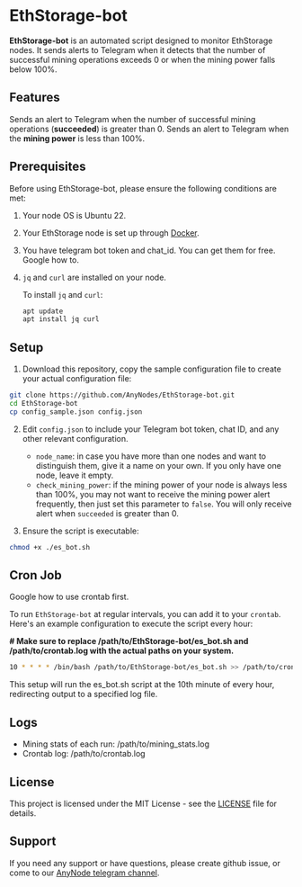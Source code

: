 # EthStorage-bot

**EthStorage-bot** is an automated script designed to monitor EthStorage nodes. It sends alerts to Telegram when it detects that the number of successful mining operations exceeds 0 or when the mining power falls below 100%.

## Features

Sends an alert to Telegram when the number of successful mining operations (**succeeded**) is greater than 0.
Sends an alert to Telegram when the **mining power** is less than 100%.

## Prerequisites

Before using EthStorage-bot, please ensure the following conditions are met:
1. Your node OS is Ubuntu 22.
2. Your EthStorage node is set up through [Docker](https://docs.ethstorage.io/storage-provider-guide/tutorials#from-a-docker-image).
3. You have telegram bot token and chat_id. You can get them for free. Google how to.
4. `jq` and `curl` are installed on your node.

    To install `jq` and `curl`:
    
    ```bash
    apt update
    apt install jq curl
    ```

## Setup

1. Download this repository, copy the sample configuration file to create your actual configuration file:

```bash
git clone https://github.com/AnyNodes/EthStorage-bot.git
cd EthStorage-bot
cp config_sample.json config.json
```

2. Edit `config.json` to include your Telegram bot token, chat ID, and any other relevant configuration.
   - `node_name`: in case you have more than one nodes and want to distinguish them, give it a name on your own. If you only have one node, leave it empty.
   - `check_mining_power`: if the mining power of your node is always less than 100%, you may not want to receive the mining power alert frequently, then just set this parameter to `false`. You will only receive alert when `succeeded` is greater than 0.

4. Ensure the script is executable:

```bash
chmod +x ./es_bot.sh
```

## Cron Job

Google how to use crontab first.

To run `EthStorage-bot` at regular intervals, you can add it to your `crontab`. Here's an example configuration to execute the script every hour:

**# Make sure to replace /path/to/EthStorage-bot/es_bot.sh and /path/to/crontab.log with the actual paths on your system.**

```bash
10 * * * * /bin/bash /path/to/EthStorage-bot/es_bot.sh >> /path/to/crontab.log 2>&1
```

This setup will run the es_bot.sh script at the 10th minute of every hour, redirecting output to a specified log file.

## Logs

- Mining stats of each run: /path/to/mining_stats.log
- Crontab log: /path/to/crontab.log

## License

This project is licensed under the MIT License - see the [LICENSE](LICENSE) file for details.

## Support

If you need any support or have questions, please create github issue, or come to our [AnyNode telegram channel](https://t.me/AnyNodes).
